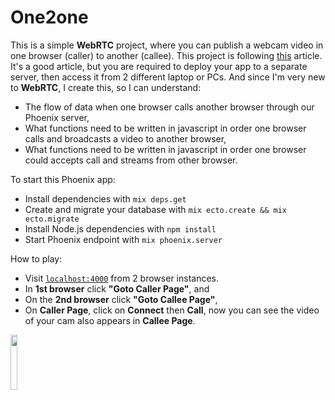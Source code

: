 # One2one

This is a simple **WebRTC** project, where you can publish a webcam video in one browser (caller) to another (callee).
This project is following [this](https://hashrocket.com/blog/posts/implementing-video-chat-in-a-phoenix-application-with-webrtc) article. It's a good article, but you are required to deploy your app to a separate server, then access it from 2 different laptop or PCs. And since I'm very new to **WebRTC**, I create this, so I can understand:

  * The flow of data when one browser calls another browser through our Phoenix server,
  * What functions need to be written in javascript in order one browser calls and broadcasts a video to another browser,
  * What functions need to be written in javascript in order one browser could accepts call and streams from other browser.

To start this Phoenix app:

  * Install dependencies with `mix deps.get`
  * Create and migrate your database with `mix ecto.create && mix ecto.migrate`
  * Install Node.js dependencies with `npm install`
  * Start Phoenix endpoint with `mix phoenix.server`

How to play:

  * Visit [`localhost:4000`](http://localhost:4000) from 2 browser instances. 
  * In **1st browser** click **"Goto Caller Page"**, and 
  * On the **2nd browser** click **"Goto Callee Page"**,
  * On **Caller Page**, click on **Connect** then **Call**, now you can see the video of your cam also appears in **Callee Page**.

<img src="https://cloud.githubusercontent.com/assets/21073705/26759236/d33f9a76-4922-11e7-93da-83a82d23d2d1.PNG" width="15%"></img> 
